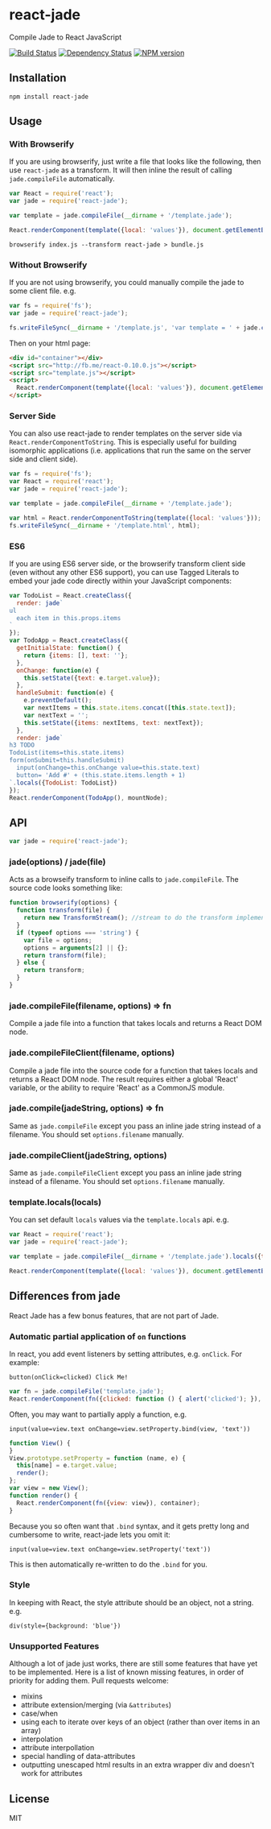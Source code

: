 # react-jade

Compile Jade to React JavaScript

[![Build Status](https://travis-ci.org/ForbesLindesay/react-jade.png?branch=master)](https://travis-ci.org/ForbesLindesay/react-jade)
[![Dependency Status](https://gemnasium.com/ForbesLindesay/react-jade.png)](https://gemnasium.com/ForbesLindesay/react-jade)
[![NPM version](https://badge.fury.io/js/react-jade.png)](http://badge.fury.io/js/react-jade)

## Installation

    npm install react-jade

## Usage

### With Browserify

If you are using browserify, just write a file that looks like the following, then use `react-jade` as a transform.  It will then inline the result of calling `jade.compileFile` automatically.

```js
var React = require('react');
var jade = require('react-jade');

var template = jade.compileFile(__dirname + '/template.jade');

React.renderComponent(template({local: 'values'}), document.getElementById('container'));
```

```
browserify index.js --transform react-jade > bundle.js
```

### Without Browserify

If you are not using browserify, you could manually compile the jade to some client file.  e.g.

```js
var fs = require('fs');
var jade = require('react-jade');

fs.writeFileSync(__dirname + '/template.js', 'var template = ' + jade.compileFileClient(__dirname + '/template.jade'));
```

Then on your html page:

```html
<div id="container"></div>
<script src="http://fb.me/react-0.10.0.js"></script>
<script src="template.js"></script>
<script>
  React.renderComponent(template({local: 'values'}), document.getElementById('container'));
</script>
```

### Server Side

You can also use react-jade to render templates on the server side via `React.renderComponentToString`.  This is especially useful for building isomorphic applications (i.e. applications that run the same on the server side and client side).

```js
var fs = require('fs');
var React = require('react');
var jade = require('react-jade');

var template = jade.compileFile(__dirname + '/template.jade');

var html = React.renderComponentToString(template({local: 'values'}));
fs.writeFileSync(__dirname + '/template.html', html);
```

### ES6

If you are using ES6 server side, or the browserify transform client side (even without any other ES6 support), you can use Tagged Literals to embed your jade code directly within your JavaScript components:

```js
var TodoList = React.createClass({
  render: jade`
ul
  each item in this.props.items
`
});
var TodoApp = React.createClass({
  getInitialState: function() {
    return {items: [], text: ''};
  },
  onChange: function(e) {
    this.setState({text: e.target.value});
  },
  handleSubmit: function(e) {
    e.preventDefault();
    var nextItems = this.state.items.concat([this.state.text]);
    var nextText = '';
    this.setState({items: nextItems, text: nextText});
  },
  render: jade`
h3 TODO
TodoList(items=this.state.items)
form(onSubmit=this.handleSubmit)
  input(onChange=this.onChange value=this.state.text)
  button= 'Add #' + (this.state.items.length + 1)
`.locals({TodoList: TodoList})
});
React.renderComponent(TodoApp(), mountNode);
```

## API

```js
var jade = require('react-jade');
```

### jade(options) / jade(file)

Acts as a browseify transform to inline calls to `jade.compileFile`.  The source code looks something like:

```js
function browserify(options) {
  function transform(file) {
    return new TransformStream(); //stream to do the transform implemented here
  }
  if (typeof options === 'string') {
    var file = options;
    options = arguments[2] || {};
    return transform(file);
  } else {
    return transform;
  }
}
```

### jade.compileFile(filename, options) => fn

Compile a jade file into a function that takes locals and returns a React DOM node.

### jade.compileFileClient(filename, options)

Compile a jade file into the source code for a function that takes locals and returns a React DOM node.  The result requires either a global 'React' variable, or the ability to require 'React' as a CommonJS module.

### jade.compile(jadeString, options) => fn

Same as `jade.compileFile` except you pass an inline jade string instead of a filename. You should set `options.filename` manually.

### jade.compileClient(jadeString, options)

Same as `jade.compileFileClient` except you pass an inline jade string instead of a filename. You should set `options.filename` manually.

### template.locals(locals)

You can set default `locals` values via the `template.locals` api.  e.g.

```js
var React = require('react');
var jade = require('react-jade');

var template = jade.compileFile(__dirname + '/template.jade').locals({title: 'React Jade'});

React.renderComponent(template({local: 'values'}), document.getElementById('container'));
```

## Differences from jade

React Jade has a few bonus features, that are not part of Jade.

### Automatic partial application of `on` functions

In react, you add event listeners by setting attributes, e.g. `onClick`.  For example:

```jade
button(onClick=clicked) Click Me!
```
```js
var fn = jade.compileFile('template.jade');
React.renderComponent(fn({clicked: function () { alert('clicked'); }), container);
```

Often, you may want to partially apply a function, e.g.

```jade
input(value=view.text onChange=view.setProperty.bind(view, 'text'))
```
```js
function View() {
}
View.prototype.setProperty = function (name, e) {
  this[name] = e.target.value;
  render();
};
var view = new View();
function render() {
  React.renderComponent(fn({view: view}), container);
}
```

Because you so often want that `.bind` syntax, and it gets pretty long and cumbersome to write, react-jade lets you omit it:

```jade
input(value=view.text onChange=view.setProperty('text'))
```

This is then automatically re-written to do the `.bind` for you.

### Style

In keeping with React, the style attribute should be an object, not a string.  e.g.

```jade
div(style={background: 'blue'})
```

### Unsupported Features

Although a lot of jade just works, there are still some features that have yet to be implemented. Here is a list of known missing features, in order of priority for adding them. Pull requests welcome:

 - mixins
 - attribute extension/merging (via `&attributes`)
 - case/when
 - using each to iterate over keys of an object (rather than over items in an array)
 - interpolation
 - attribute interpollation
 - special handling of data-attributes
 - outputting unescaped html results in an extra wrapper div and doesn't work for attributes

## License

  MIT
